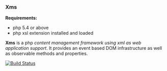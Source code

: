 ### Xms

**Requirements:**
- php 5.4 or above
- php xsl extension installed and loaded

**Xms** is a php *content management framework using xml as web application support*. It provides an event based DOM infrastructure as well as observable methods and properties.

[![Build Status](https://travis-ci.org/mekanixms/test.svg?branch=master)](https://travis-ci.org/mekanixms/test)